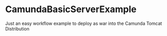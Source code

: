 # CamundaBasicServerExample
Just an easy workflow example to deploy as war into the Camunda Tomcat Distribution
